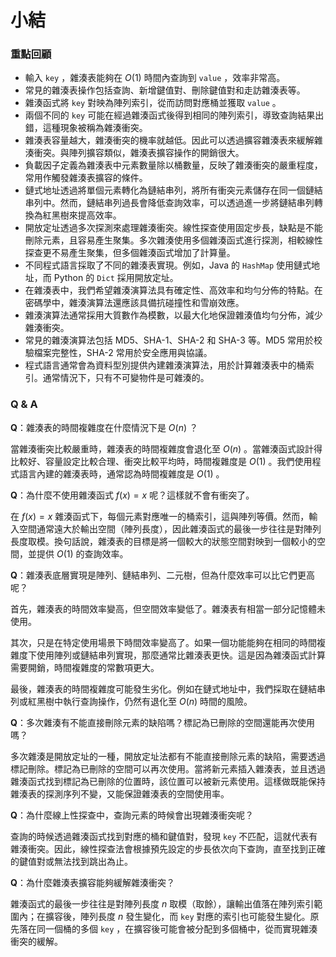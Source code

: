# 小結

### 重點回顧

- 輸入 `key` ，雜湊表能夠在 $O(1)$ 時間內查詢到 `value` ，效率非常高。
- 常見的雜湊表操作包括查詢、新增鍵值對、刪除鍵值對和走訪雜湊表等。
- 雜湊函式將 `key` 對映為陣列索引，從而訪問對應桶並獲取 `value` 。
- 兩個不同的 `key` 可能在經過雜湊函式後得到相同的陣列索引，導致查詢結果出錯，這種現象被稱為雜湊衝突。
- 雜湊表容量越大，雜湊衝突的機率就越低。因此可以透過擴容雜湊表來緩解雜湊衝突。與陣列擴容類似，雜湊表擴容操作的開銷很大。
- 負載因子定義為雜湊表中元素數量除以桶數量，反映了雜湊衝突的嚴重程度，常用作觸發雜湊表擴容的條件。
- 鏈式地址透過將單個元素轉化為鏈結串列，將所有衝突元素儲存在同一個鏈結串列中。然而，鏈結串列過長會降低查詢效率，可以透過進一步將鏈結串列轉換為紅黑樹來提高效率。
- 開放定址透過多次探測來處理雜湊衝突。線性探查使用固定步長，缺點是不能刪除元素，且容易產生聚集。多次雜湊使用多個雜湊函式進行探測，相較線性探查更不易產生聚集，但多個雜湊函式增加了計算量。
- 不同程式語言採取了不同的雜湊表實現。例如，Java 的 `HashMap` 使用鏈式地址，而 Python 的 `Dict` 採用開放定址。
- 在雜湊表中，我們希望雜湊演算法具有確定性、高效率和均勻分佈的特點。在密碼學中，雜湊演算法還應該具備抗碰撞性和雪崩效應。
- 雜湊演算法通常採用大質數作為模數，以最大化地保證雜湊值均勻分佈，減少雜湊衝突。
- 常見的雜湊演算法包括 MD5、SHA-1、SHA-2 和 SHA-3 等。MD5 常用於校驗檔案完整性，SHA-2 常用於安全應用與協議。
- 程式語言通常會為資料型別提供內建雜湊演算法，用於計算雜湊表中的桶索引。通常情況下，只有不可變物件是可雜湊的。

### Q & A

**Q**：雜湊表的時間複雜度在什麼情況下是 $O(n)$ ？

當雜湊衝突比較嚴重時，雜湊表的時間複雜度會退化至 $O(n)$ 。當雜湊函式設計得比較好、容量設定比較合理、衝突比較平均時，時間複雜度是 $O(1)$ 。我們使用程式語言內建的雜湊表時，通常認為時間複雜度是 $O(1)$ 。

**Q**：為什麼不使用雜湊函式 $f(x) = x$ 呢？這樣就不會有衝突了。

在 $f(x) = x$ 雜湊函式下，每個元素對應唯一的桶索引，這與陣列等價。然而，輸入空間通常遠大於輸出空間（陣列長度），因此雜湊函式的最後一步往往是對陣列長度取模。換句話說，雜湊表的目標是將一個較大的狀態空間對映到一個較小的空間，並提供 $O(1)$ 的查詢效率。

**Q**：雜湊表底層實現是陣列、鏈結串列、二元樹，但為什麼效率可以比它們更高呢？

首先，雜湊表的時間效率變高，但空間效率變低了。雜湊表有相當一部分記憶體未使用。

其次，只是在特定使用場景下時間效率變高了。如果一個功能能夠在相同的時間複雜度下使用陣列或鏈結串列實現，那麼通常比雜湊表更快。這是因為雜湊函式計算需要開銷，時間複雜度的常數項更大。

最後，雜湊表的時間複雜度可能發生劣化。例如在鏈式地址中，我們採取在鏈結串列或紅黑樹中執行查詢操作，仍然有退化至 $O(n)$ 時間的風險。

**Q**：多次雜湊有不能直接刪除元素的缺陷嗎？標記為已刪除的空間還能再次使用嗎？

多次雜湊是開放定址的一種，開放定址法都有不能直接刪除元素的缺陷，需要透過標記刪除。標記為已刪除的空間可以再次使用。當將新元素插入雜湊表，並且透過雜湊函式找到標記為已刪除的位置時，該位置可以被新元素使用。這樣做既能保持雜湊表的探測序列不變，又能保證雜湊表的空間使用率。

**Q**：為什麼線上性探查中，查詢元素的時候會出現雜湊衝突呢？

查詢的時候透過雜湊函式找到對應的桶和鍵值對，發現 `key` 不匹配，這就代表有雜湊衝突。因此，線性探查法會根據預先設定的步長依次向下查詢，直至找到正確的鍵值對或無法找到跳出為止。

**Q**：為什麼雜湊表擴容能夠緩解雜湊衝突？

雜湊函式的最後一步往往是對陣列長度 $n$ 取模（取餘），讓輸出值落在陣列索引範圍內；在擴容後，陣列長度 $n$ 發生變化，而 `key` 對應的索引也可能發生變化。原先落在同一個桶的多個 `key` ，在擴容後可能會被分配到多個桶中，從而實現雜湊衝突的緩解。
